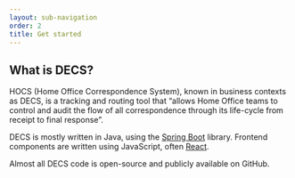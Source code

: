```yaml
---
layout: sub-navigation
order: 2
title: Get started
---
```


## What is DECS?
HOCS (Home Office Correspondence System), known in business contexts as DECS, is a tracking and routing tool that “allows Home Office teams to control and audit the flow of all correspondence through its life-cycle from receipt to final response”.

DECS is mostly written in Java, using the [Spring Boot](https://spring.io/projects/spring-boot/) library. Frontend components are written using JavaScript, often [React](https://reactjs.org/).

Almost all DECS code is open-source and publicly available on GitHub.


